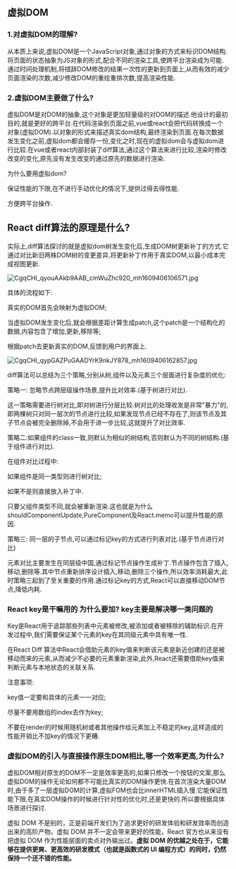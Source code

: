 ## 虚拟DOM

### 1.对虚拟DOM的理解?

从本质上来说,虚拟DOM是一个JavaScript对象,通过对象的方式来标识DOM结构.将页面的状态抽象为JS对象的形式,配合不同的渲染工具,使跨平台渲染成为可能.通过时间处理机制,将措辞DOM修改的结果一次性的更新到页面上,从而有效的减少页面渲染的次数,减少修改DOM的重绘重排次数,提高渲染性能.

### 2.虚拟DOM主要做了什么?

虚拟DOM是对DOM的抽象,这个对象是更加轻量级的对DOM的描述.他设计的最初目的,就是更好的跨平台.在代码渲染到页面之前,vue或react会把代码转换成一个对象(虚拟DOM).以对象的形式来描述真实dom结构,最终渲染到页面.在每次数据发生变化之前,虚拟dom都会缓存一份,变化之时,现在的虚拟dom会与虚拟dom进行比较.在vue或者react内部封装了diff算法,通过这个算法来进行比较,渲染时修改改变的变化,原先没有发生改变的通过原先的数据进行渲染.

为什么要用虚拟dom?

保证性能的下限,在不进行手动优化的情况下,提供过得去得性能.

方便跨平台操作.

## React diff算法的原理是什么?

实际上,diff算法探讨的就是虚拟dom树发生变化后,生成DOM树更新补丁的方式.它通过对比新旧两株DOM树的变更差异,将更新补丁作用于真实DOM,以最小成本完成视图更新.

![CgqCHl_qyouAAkb9AAB_cmWuZhc920_mh1609406106571.jpg](https://p3-juejin.byteimg.com/tos-cn-i-k3u1fbpfcp/e44d4ebb48a74ffda63754428c9d5273~tplv-k3u1fbpfcp-zoom-in-crop-mark:3024:0:0:0.awebp) 

具体的流程如下:

 真实的DOM首先会映射为虚拟DOM;

 当虚拟DOM发生变化后,就会根据差距计算生成patch,这个patch是一个结构化的数据,内容包含了增加,更新,移除等;

  根据patch去更新真实的DOM,反馈到用户的界面上.

![CgqCHl_qypGAZPuGAADYrK9nkJY878_mh1609406162857.jpg](https://p3-juejin.byteimg.com/tos-cn-i-k3u1fbpfcp/246e03a02e3e48ff941f921843bd8676~tplv-k3u1fbpfcp-zoom-in-crop-mark:3024:0:0:0.awebp) 

diff算法可以总结为三个策略,分别从树,组件以及元素三个层面进行复杂度的优化:

策略一: 忽略节点跨层级操作场景,提升比对效率.(基于树进行对比).

这一策略需要进行树对比,即对树进行分层比较.树对比的处理收发是非常"暴力"的,即两棵树只对同一层次的节点进行比较,如果发现节点已经不存在了,则该节点及其子节点会被完全删除掉,不会用于进一步比较,这就提升了对比效率.

策略二:如果组件的class一致,则默认为相似的树结构,否则默认为不同的树结构.(基于组件进行对比).

在组件对比过程中:

 如果组件是同一类型则进行树对比;

 如果不是则直接放入补丁中.

只要父组件类型不同,就会被重新渲染.这也就是为什么shouldComponentUpdate,PureComponent及React.memo可以提升性能的原因.

策略三: 同一层的子节点,可以通过标记key的方式进行列表对比.(基于节点进行对比)

元素对比主要发生在同层级中国,通过标记节点操作生成补丁.节点操作包含了插入,移动,删除等.其中节点重新排序设计插入,移动,删除三个操作,所以效率消耗最大,此时策略三起到了至关重要的作用.通过标记key的方式,React可以直接移动DOM节点,降低内耗.

### React key是干嘛用的 为什么要加? key主要是解决哪一类问题的

Key是React用于追踪那些列表中元素被修改,被添加或者被移除的辅助标识.在开发过程中,我们需要保证某个元素的key在其同级元素中具有唯一性.

在React Diff 算法中React会借助元素的key值来判断该元素是新近创建的还是被移动而来的元素,从而减少不必要的元素重新渲染,此外,React还需要借助key值来判断元素与本地状态的关联关系.

注意事项:

 key值一定要和具体的元素一一对应;

尽量不要用数组的index去作为key;

  不要在render的时候用随机树或者其他操作给元素加上不稳定的key,这样造成的性能开销比不加key的情况下更糟.

### 虚拟DOM的引入与直接操作原生DOM相比,哪一个效率更高,为什么?

虚拟DOM相对原生的DOM不一定是效率更高的,如果只修改一个按钮的文案,那么虚拟DOM的操作无论如何都不可能比真实的DOM操作更快.在首次渲染大量DOM时,由于多了一层虚拟DOM的计算,虚拟FOM也会比innerHTML插入慢.它能保证性能下限,在真实DOM操作的时候进行针对性的优化时,还是更快的.所以要根据具体场景进行探讨.

虚拟 DOM 不是别的，正是前端开发们为了追求更好的研发体验和研发效率而创造出来的高阶产物。虚拟 DOM 并不一定会带来更好的性能，React 官方也从来没有把虚拟 DOM 作为性能层面的卖点对外输出过。**虚拟 DOM 的优越之处在于，它能够在提供更爽、更高效的研发模式（也就是函数式的 UI 编程方式）的同时，仍然保持一个还不错的性能。**

 